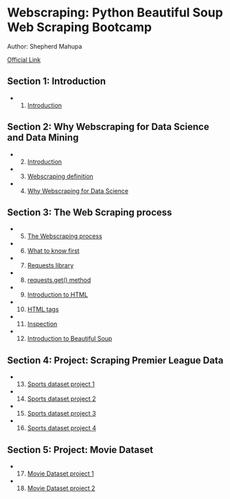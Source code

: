 # Webscraping: Python Beautiful Soup Web Scraping Bootcamp

Author: Shepherd Mahupa

[Official Link]()

## Section 1: Introduction

+ 01. [Introduction](./01-Intro.md)

## Section 2: Why Webscraping for Data Science and Data Mining

+ 02. [Introduction](./02-Webscrap.md#)
+ 03. [Webscraping definition](./02-Webscrap.md#)
+ 04. [Why Webscraping for Data Science](./02-Webscrap.md#)


## Section 3: The Web Scraping process

+ 05. [The Webscraping process](./03-Processing.md#)
+ 06. [What to know first](./03-Processing.md#)
+ 07. [Requests library](./03-Processing.md#)
+ 08. [requests.get() method](./03-Processing.md#)
+ 09. [Introduction to HTML](./03-Processing.md#)
+ 10. [HTML tags](./03-Processing.md#)
+ 11. [Inspection](./03-Processing.md#)
+ 12. [Introduction to Beautiful Soup](./03-Processing.md#)


## Section 4: Project: Scraping Premier League Data

+ 13. [Sports dataset project 1](./src/04-sportsPrj.py)
+ 14. [Sports dataset project 2](./src/04-sportsPrj.py)
+ 15. [Sports dataset project 3](./src/04-sportsPrj.py)
+ 16. [Sports dataset project 4](./src/04-sportsPrj.py)


## Section 5: Project: Movie Dataset

+ 17. [Movie Dataset project 1](./src/05-moviePrj.md)
+ 18. [Movie Dataset project 2](./src/05-moviePrj.md)

